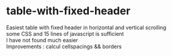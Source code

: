 table-with-fixed-header
=======================

Easiest table with fixed header in horizontal and vertical scrolling<br />
some CSS and 15 lines of javascript is sufficient<br />
I have not found much easier<br />
Improvements : calcul cellspacings && borders